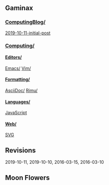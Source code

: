 




## Gaminax

### [ComputingBlog/](computingBlog/index.html)
[2019-10-11-initial-post](computingBlog/2019-10-11-initial-post.html)


### [Computing/ ](computing/index.html )

#### [Editors/ ](computing/editors/index.html)
[Emacs/](computing/editors/emacs/index.html)
[Vim/ ](computing/editors/vim/index.html)

#### [Formatting/](computing/formatting/index.html)
[AsciiDoc/](computing/formatting/asciidoc/index.html)
[Rimu/](computing/formatting/rimu/index.html)

#### [Languages/](computing/languages/index.html)
[JavaScript](computing/languages/javascript/index.html)

#### [Web/](computing/web/index.html)
[SVG](computing/web/svg/index.html)

## Revisions
2019-10-11, 2019-10-10, 2016-03-15, 2016-03-10

## Moon Flowers
<svg xmlns="http://www.w3.org/2000/svg"
xmlns:xlink="http://www.w3.org/1999/xlink"
  width="800" height="200" viewBox="0 0 800 200" >
<defs>
<symbol id="sun" viewBox="0 0 20 20" >
<circle cx="10" cy="10" r="5" style="fill:yellow" />
</symbol>
<symbol id="flower" viewBox="0 0 20 20" >
<rect width="2" height="12" x="11" y="8" style="fill:brown;" />
<circle cx="10" cy="08" r="4" style="fill:green;" />
<circle cx="10" cy="08" r="2" style="fill:yellow;" />
</symbol>
<symbol id="flowerGrowing" viewBox="0 0 20 20" >

</symbol>
</defs>
<rect x="0" y="0" width="800" height="150" >
  <animate attributeName="fill" begin="5s" dur="20s"
  // from="#222" to="#11f"
  values="#112; #224;$44f;#224;#112;#112;"
  fill="freeze"
  repeatDur="indefinite"
  />
</rect>
<rect x="0" y="150" width="800" height="50" style="fill:#660;" />
<use xlink:href="#sun" width="30" height="30" >
    <animateMotion
    path="M-60 0 M -30 100 Q 400 -100 800 100 Q 1200 -100 1600 100"
    begin="10s" dur="20s" fill="freeze"
    repeatDur="indefinite"
    />
</use>
<use xlink:href="#flower" x="20" y="100" width="100" height="100" >
    <animateTransform attributeType="XML"
    attributeName="transform" type="skewY"
    // from="30" to="45"
    values="30;60;30; 10; 30; 10; 10; 10; 10;"
    begin="2s" dur="20s" fill="freeze"
    repeatDur="indefinite" />
</use>
<use xlink:href="#flower" x="130" y="180" width="20" height="20" >
    <animate attributeName="y" attributeType="XML"
    begin="10s" dur="20s"
    values="200;180;200"
    //from="200" to="180"
    fill="freeze" repeatDur="indefinite" />
</use>
<use xlink:href="#flower" x="20" y="80" width="20" height="20" >
  <animate attributeName="y" attributeType="XML"
  // from="200" to="180"
  values="200;180;200"
  begin="0s" dur="20s" fill="freeze"
  repeatDur="indefinite" />
</use>
</svg>

